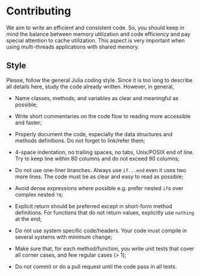 Contributing
=======================

We aim to write an efficient and consistent code. So, you should keep in mind
the balance between memory utilization and code efficiency and pay special
attention to cache utilization. This aspect is very important when using
multi-threads applications with shared memory.

Style
-----------------------

Please, follow the general Julia coding style. Since it is too long to
describe all details here, study the code already written. However, in
general,

- Name classes, methods, and variables as clear and meaningful as possible;

- Write short commentaries on the code flow to reading more accessible and
  faster;

- Properly document the code, especially the data structures and methods
  definitions. Do not forget to link/refer them;

- 4-space indentation, no trailing spaces, no tabs, Unix/POSIX end of line.
  Try to keep line within 80 columns and do not exceed 90 columns;

- Do not use one-liner branches. Always use `if...end` even it uses
  two more lines. The code must be as clear and easy to read as possible;

- Avoid dense expressions where possible e.g. prefer nested `if`s over complex
  nested `?`s;

- Explicit return should be preferred except in short-form method definitions.
  For functions that do not return values, explicitly use `nothing` at the end;

- Do not use system specific code/headers. Your code must compile in several
  systems with minimum change;

- Make sure that, for each method/function, you write unit tests that cover
  all corner cases, and few regular cases (> 1);

- Do not commit or do a pull request until the code pass in all tests.
